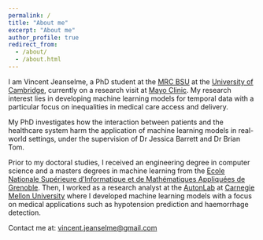 ```yaml
---
permalink: /
title: "About me"
excerpt: "About me"
author_profile: true
redirect_from: 
  - /about/
  - /about.html
---
```


I am Vincent Jeanselme, a PhD student at the [MRC BSU](https://www.mrc-bsu.cam.ac.uk/) at the [University of Cambridge](https://www.cam.ac.uk/), currently on a research visit at [Mayo Clinic](https://www.mayoclinic.org/). My research interest lies in developing machine learning models for temporal data with a particular focus on inequalities in medical care access and delivery.

My PhD investigates how the interaction between patients and the healthcare system harm the application of machine learning models in real-world settings, under the supervision of Dr Jessica Barrett and Dr Brian Tom.

Prior to my doctoral studies, I received an engineering degree in computer science and a masters degrees in machine learning from the [Ecole Nationale Supérieure d’Informatique et de Mathématiques Appliquées de Grenoble](https://ensimag.grenoble-inp.fr/). Then, I worked as a research analyst at the [AutonLab](https://autonlab.org/) at [Carnegie Mellon University](https://www.cmu.edu/) where I developed machine learning models with a focus on medical applications such as hypotension prediction and haemorrhage detection.


Contact me at: vincent.jeanselme@gmail.com